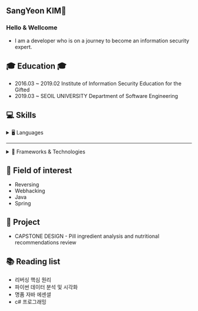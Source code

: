## SangYeon KIM👋
### Hello & Wellcome
* I am a developer who is on a journey to become an information security expert.

## 🎓 Education 🎓
* 2016.03 ~ 2019.02 Institute of Information Security Education for the Gifted 
* 2019.03 ~ SEOIL UNIVERSITY Department of Software Engineering

## 💻 Skills

<details>
<summary>🖥️ Languages</summary>

<details>
<summary><img src="https://cdn.jsdelivr.net/gh/devicons/devicon/icons/java/java-original.svg" width="20"/> Java</summary>

객체지향 언어로 웹, 서버, 모바일(안드로이드) 개발에 널리 사용됩니다.

</details>

<details>
<summary><img src="https://cdn.jsdelivr.net/gh/devicons/devicon/icons/csharp/csharp-original.svg" width="20"/> C#</summary>

.NET 플랫폼 기반 언어로 윈도우 앱, Unity 게임, 웹 백엔드 등에 활용됩니다.

</details>

<details>
<summary><img src="https://cdn.jsdelivr.net/gh/devicons/devicon/icons/linux/linux-original.svg" width="20"/> Assembly</summary>

CPU 명령어 수준의 저수준 언어로, 하드웨어 제어와 성능 최적화에 사용됩니다.  
(Assembly는 고유 로고가 없어서 Linux 로고로 대체)

</details>

</details>

---

<details>
<summary>🧰 Frameworks & Technologies</summary>

<details>
<summary><img src="https://cdn.jsdelivr.net/gh/devicons/devicon/icons/spring/spring-original.svg" width="20"/> Spring</summary>

Java 기반의 강력한 웹 프레임워크로, MVC 아키텍처, 의존성 주입(DI), 보안, 트랜잭션 관리 등을 지원합니다.

</details>

<details>
<summary><img src="https://cdn.jsdelivr.net/gh/devicons/devicon/icons/nodejs/nodejs-original.svg" width="20"/> Node.js</summary>

JavaScript 기반의 서버 사이드 런타임 환경으로, 비동기 I/O 처리에 강하고 REST API 서버 구축에 많이 사용됩니다.

</details>

</details>



## 🔎 Field of interest
* Reversing
* Webhacking
* Java
* Spring

## 📁 Project
* CAPSTONE DESIGN - Pill ingredient analysis and nutritional recommendations review

## 📚 Reading list
* 리버싱 핵심 원리
* 파이썬 데이터 분석 및 시각화
* 명품 자바 에센셜
* c# 프로그래밍

